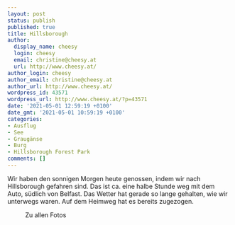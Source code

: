 ```yaml
---
layout: post
status: publish
published: true
title: Hillsborough
author:
  display_name: cheesy
  login: cheesy
  email: christine@cheesy.at
  url: http://www.cheesy.at/
author_login: cheesy
author_email: christine@cheesy.at
author_url: http://www.cheesy.at/
wordpress_id: 43571
wordpress_url: http://www.cheesy.at/?p=43571
date: '2021-05-01 12:59:19 +0100'
date_gmt: '2021-05-01 10:59:19 +0100'
categories:
- Ausflug
- See
- Graugänse
- Burg
- Hillsborough Forest Park
comments: []
---
```

<!-- wp:paragraph -->
Wir haben den sonnigen Morgen heute genossen, indem wir nach Hillsborough gefahren sind. Das ist ca. eine halbe Stunde weg mit dem Auto, südlich von Belfast. Das Wetter hat gerade so lange gehalten, wie wir unterwegs waren. Auf dem Heimweg hat es bereits zugezogen.
<!-- /wp:paragraph -->
<!-- wp:image {"id":43557,"linkDestination":"custom"} -->
<figure class="wp-block-image"><a href="{% link _fotos/ausfluege/2021-2/hillsborough/index.md %}"><img src="{% link _fotos/ausfluege/2021-2/hillsborough/Hillsborough-001.jpg %}" alt="" class="wp-image-43557"></a><br>
<figcaption>Zu allen Fotos</figcaption>
</figure>
<!-- /wp:image -->
